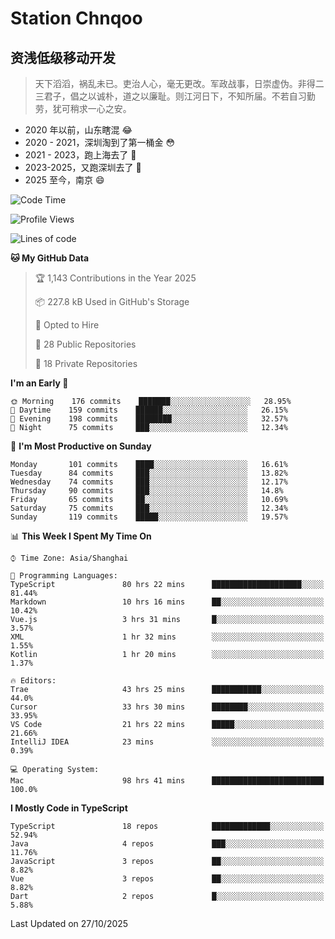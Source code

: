 # Station Chnqoo

## 资浅低级移动开发

> 天下滔滔，祸乱未已。吏治人心，毫无更改。军政战事，日崇虚伪。非得二三君子，倡之以诚朴，道之以廉耻。则江河日下，不知所届。不若自习勤劳，犹可稍求一心之安。

- 2020 年以前，山东瞎混 😂
- 2020 - 2021，深圳淘到了第一桶金 😳
- 2021 - 2023，跑上海去了 🙂
- 2023-2025，又跑深圳去了 👀
- 2025 至今，南京 😄

<!--START_SECTION:waka-->
![Code Time](http://img.shields.io/badge/Code%20Time-9%2C585%20hrs%2011%20mins-blue)

![Profile Views](http://img.shields.io/badge/Profile%20Views-21-blue)

![Lines of code](https://img.shields.io/badge/From%20Hello%20World%20I%27ve%20Written-334%20Thousand%20lines%20of%20code-blue)

**🐱 My GitHub Data** 

> 🏆 1,143 Contributions in the Year 2025
 > 
> 📦 227.8 kB Used in GitHub's Storage 
 > 
> 💼 Opted to Hire
 > 
> 📜 28 Public Repositories 
 > 
> 🔑 18 Private Repositories  
 > 
**I'm an Early 🐤** 

```text
🌞 Morning    176 commits    ███████░░░░░░░░░░░░░░░░░░   28.95% 
🌆 Daytime    159 commits    ██████░░░░░░░░░░░░░░░░░░░   26.15% 
🌃 Evening    198 commits    ████████░░░░░░░░░░░░░░░░░   32.57% 
🌙 Night      75 commits     ███░░░░░░░░░░░░░░░░░░░░░░   12.34%

```
📅 **I'm Most Productive on Sunday** 

```text
Monday       101 commits    ████░░░░░░░░░░░░░░░░░░░░░   16.61% 
Tuesday      84 commits     ███░░░░░░░░░░░░░░░░░░░░░░   13.82% 
Wednesday    74 commits     ███░░░░░░░░░░░░░░░░░░░░░░   12.17% 
Thursday     90 commits     ███░░░░░░░░░░░░░░░░░░░░░░   14.8% 
Friday       65 commits     ██░░░░░░░░░░░░░░░░░░░░░░░   10.69% 
Saturday     75 commits     ███░░░░░░░░░░░░░░░░░░░░░░   12.34% 
Sunday       119 commits    █████░░░░░░░░░░░░░░░░░░░░   19.57%

```


📊 **This Week I Spent My Time On** 

```text
⌚︎ Time Zone: Asia/Shanghai

💬 Programming Languages: 
TypeScript               80 hrs 22 mins      ████████████████████░░░░░   81.44% 
Markdown                 10 hrs 16 mins      ██░░░░░░░░░░░░░░░░░░░░░░░   10.42% 
Vue.js                   3 hrs 31 mins       █░░░░░░░░░░░░░░░░░░░░░░░░   3.57% 
XML                      1 hr 32 mins        ░░░░░░░░░░░░░░░░░░░░░░░░░   1.55% 
Kotlin                   1 hr 20 mins        ░░░░░░░░░░░░░░░░░░░░░░░░░   1.37%

🔥 Editors: 
Trae                     43 hrs 25 mins      ███████████░░░░░░░░░░░░░░   44.0% 
Cursor                   33 hrs 30 mins      ████████░░░░░░░░░░░░░░░░░   33.95% 
VS Code                  21 hrs 22 mins      █████░░░░░░░░░░░░░░░░░░░░   21.66% 
IntelliJ IDEA            23 mins             ░░░░░░░░░░░░░░░░░░░░░░░░░   0.39%

💻 Operating System: 
Mac                      98 hrs 41 mins      █████████████████████████   100.0%

```

**I Mostly Code in TypeScript** 

```text
TypeScript               18 repos            █████████████░░░░░░░░░░░░   52.94% 
Java                     4 repos             ███░░░░░░░░░░░░░░░░░░░░░░   11.76% 
JavaScript               3 repos             ██░░░░░░░░░░░░░░░░░░░░░░░   8.82% 
Vue                      3 repos             ██░░░░░░░░░░░░░░░░░░░░░░░   8.82% 
Dart                     2 repos             █░░░░░░░░░░░░░░░░░░░░░░░░   5.88%

```



 Last Updated on 27/10/2025
<!--END_SECTION:waka-->

<!---
ChenqiaoStation/ChenqiaoStation is a ✨ special ✨ repository because its `README.md` (this file) appears on your GitHub profile.
You can click the Preview link to take a look at your changes.
--->

